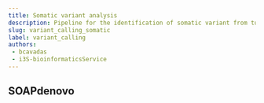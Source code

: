 ```yaml
---
title: Somatic variant analysis
description: Pipeline for the identification of somatic variant from tumor and normal sample pairs 
slug: variant_calling_somatic
label: variant_calling
authors:
 - bcavadas
 - i3S-bioinformaticsService
---
```


## SOAPdenovo 
